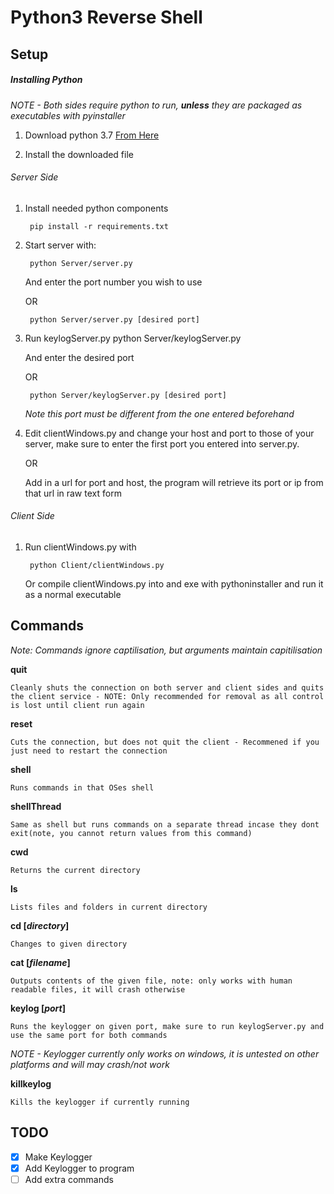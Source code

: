 # Python3 Reverse Shell

## Setup

##### Installing Python
*NOTE - Both sides require python to run, **unless** they are packaged as executables with pyinstaller*
1. Download python 3.7
	[From Here](https://www.python.org/downloads/)

2. Install the downloaded file

###### Server Side
1. Install needed python components

		pip install -r requirements.txt

2. Start server with:

		python Server/server.py

	And enter the port number you wish to use

	OR

		python Server/server.py [desired port]

3. Run keylogServer.py
		python Server/keylogServer.py

	And enter the desired port

	OR

		python Server/keylogServer.py [desired port]

	*Note this port must be different from the one entered beforehand*

4. Edit clientWindows.py and change your host and port to those of your server, make sure to enter the first port you entered into server.py.
	
	OR

	Add in a url for port and host, the program will retrieve its port or ip from that url in raw text form

###### Client Side
1. Run clientWindows.py with

		python Client/clientWindows.py

	Or compile clientWindows.py into and exe with pythoninstaller and run it as a normal executable

## Commands
*Note: Commands ignore captilisation, but arguments maintain capitilisation*

**quit**

	Cleanly shuts the connection on both server and client sides and quits the client service - NOTE: Only recommended for removal as all control is lost until client run again

**reset**
	
	Cuts the connection, but does not quit the client - Recommened if you just need to restart the connection


**shell**

	Runs commands in that OSes shell


**shellThread**

	Same as shell but runs commands on a separate thread incase they dont exit(note, you cannot return values from this command)


**cwd**

	Returns the current directory


**ls**

	Lists files and folders in current directory


**cd [*directory*]**

	Changes to given directory


**cat [*filename*]**

	Outputs contents of the given file, note: only works with human readable files, it will crash otherwise


**keylog [*port*]**

	Runs the keylogger on given port, make sure to run keylogServer.py and use the same port for both commands

*NOTE - Keylogger currently only works on windows, it is untested on other platforms and will may crash/not work*

**killkeylog**

	Kills the keylogger if currently running


## TODO
 - [X] Make Keylogger
 - [X] Add Keylogger to program
 - [ ] Add extra commands